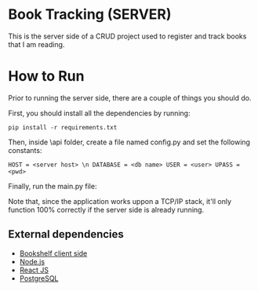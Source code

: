 
# Book Tracking (SERVER)

This is the server side of a CRUD project used to register and track books that I am reading.








# How to Run

Prior to running the server side, there are a couple of things you should do. 

First, you should install all the dependencies by running:

``
    pip install -r requirements.txt
``


Then, inside \api folder, create a file named config.py and set the following constants:

``
    HOST = <server host> \n
    DATABASE = <db name>
    USER = <user>
    UPASS = <pwd>
``

Finally, run the main.py file:

Note that, since the application works uppon a TCP/IP stack, it'll only function 100% correctly if the server side is already running.

## External dependencies

 - [Bookshelf client side](https://github.com/jmrfG/bookshelf-client)
 - [Node.js](https://nodejs.org/en/)
 - [React JS](https://reactjs.org)
 - [PostgreSQL](https://www.postgresql.org)

